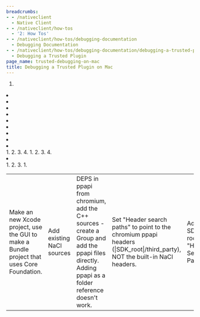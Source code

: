```yaml
---
breadcrumbs:
- - /nativeclient
  - Native Client
- - /nativeclient/how-tos
  - '2: How Tos'
- - /nativeclient/how-tos/debugging-documentation
  - Debugging Documentation
- - /nativeclient/how-tos/debugging-documentation/debugging-a-trusted-plugin
  - Debugging a Trusted Plugin
page_name: trusted-debugging-on-mac
title: Debugging a Trusted Plugin on Mac
---
```


<table>
<tr>

1.  <td>Make an new Xcode project, use the GUI to make a Bundle project
            that uses Core Foundation.</td>
2.  <td>Add existing NaCl sources</td>
3.  <td>DEPS in ppapi from chromium, add the C++ sources - create a
            Group and add the ppapi files directly. Adding ppapi as a folder
            reference doesn't work.</td>
4.  <td>Set "Header search paths" to point to the chromium ppapi headers
            (|SDK_root|/third_party), NOT the built-in NaCl headers.</td>
5.  <td>Add the SDK root to "Header Search Paths"</td>
6.  <td>Build the plugin.</td>
7.  <td>Edit hello_world/hello_world.html so that the embed tag has
            type="application/x-hello-world" and no nacl= attribute.</td>
8.  <td>Instead of handling a onload event in the EMBED tag, you have to
            call moduleDidLoad() directly after the EMBED tag.</td>
9.  <td>Make sure to uncheck "Load Symbols Lazily" in the Debugging
            panel of Xcode preferences.</td>
10. <td>To debug, you have to use Chromium - best is to get a waterfall
            build from http://build.chromium.org/f/chromium/snapshots/Mac/. This
            style of debugging is not supported with Google Chrome Dev
            Channel</td>
    1.  <td>In Xcode, ctrl-click on "Executables" and select "Add Custom
                Executable…".</td>
    2.  <td>Call the new custom exec, say, "Chromium Dev"</td>
    3.  <td>Point it at the .app wrapper for Chromium that you got from
                the waterfall, e.g. ~/Downloads/chrome-mac/Chromium.app.</td>
    4.  <td>Add these arguments in the Arguments tab:</td>
        1.  <td>--user-data-dir=/tmp/nacl-debug-profile</td>
        2.  <td>--register-pepper-plugins="$HOME/Source/nacl-sdk/src/examples/hello_world/HelloWorld/build/Debug/HelloWorld.bundle;application/x-hello-world"</td>
        3.  <td>--single-process</td>
        4.  <td>file://$HOME/Source/nacl-sdk/src/examples/hello_world/hello_world.html</td>
11. <td>It is possible to debug a plugin using Chrome Dev channel, but
            it's a little more raw:</td>
    1.  <td>In a shell, run Chrome like this: Google\\
                Chrome.app/Contents/MacOS/Google\\ Chrome
                --user-data-dir=/tmp/nacl-debug-profile
                --register-pepper-plugins="$HOME/Source/nacl-sdk/src/examples/hello_world/HelloWorld/build/Debug/HelloWorld.bundle;application/x-hello-world"
                file://$HOME/Source/nacl-sdk/src/examples/hello_world/hello_world.html</td>
    2.  <td>In Chrome, create a new tab and visit about:memory, this
                will list the PID of the plugin tab.</td>
    3.  <td>In Xcode, Run -&gt; Attach To Process, then pick the
                appropriate PID.</td>
        1.  <td>Note: if you get various errors about formatting, just
                    click "Continue"</td>

</tr>
</table>